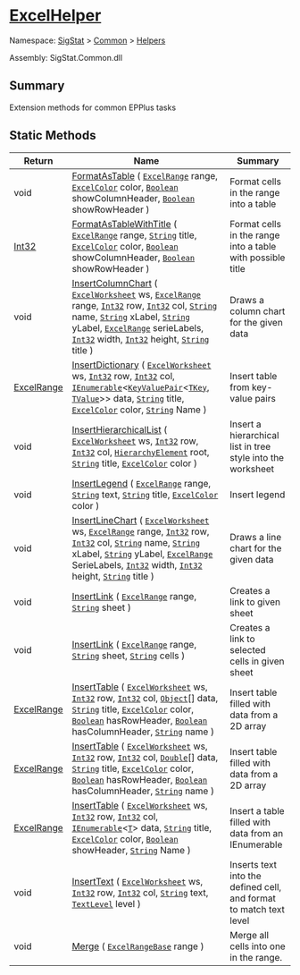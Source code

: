 # [ExcelHelper](./ExcelHelper.md)

Namespace: [SigStat]() > [Common](./../README.md) > [Helpers](./README.md)

Assembly: SigStat.Common.dll

## Summary
Extension methods for common EPPlus tasks

## Static Methods

| Return | Name | Summary | 
| --- | --- | --- | 
| void | [FormatAsTable](./Methods/ExcelHelper-100663987.md) ( [`ExcelRange`](./ExcelHelper.md) range, [`ExcelColor`](./Excel/ExcelColor.md) color, [`Boolean`](https://docs.microsoft.com/en-us/dotnet/api/System.Boolean) showColumnHeader, [`Boolean`](https://docs.microsoft.com/en-us/dotnet/api/System.Boolean) showRowHeader ) | Format cells in the range into a table | 
| [Int32](https://docs.microsoft.com/en-us/dotnet/api/System.Int32) | [FormatAsTableWithTitle](./Methods/ExcelHelper-100663988.md) ( [`ExcelRange`](./ExcelHelper.md) range, [`String`](https://docs.microsoft.com/en-us/dotnet/api/System.String) title, [`ExcelColor`](./Excel/ExcelColor.md) color, [`Boolean`](https://docs.microsoft.com/en-us/dotnet/api/System.Boolean) showColumnHeader, [`Boolean`](https://docs.microsoft.com/en-us/dotnet/api/System.Boolean) showRowHeader ) | Format cells in the range into a table with possible title | 
| void | [InsertColumnChart](./Methods/ExcelHelper-100664000.md) ( [`ExcelWorksheet`](./ExcelHelper.md) ws, [`ExcelRange`](./ExcelHelper.md) range, [`Int32`](https://docs.microsoft.com/en-us/dotnet/api/System.Int32) row, [`Int32`](https://docs.microsoft.com/en-us/dotnet/api/System.Int32) col, [`String`](https://docs.microsoft.com/en-us/dotnet/api/System.String) name, [`String`](https://docs.microsoft.com/en-us/dotnet/api/System.String) xLabel, [`String`](https://docs.microsoft.com/en-us/dotnet/api/System.String) yLabel, [`ExcelRange`](./ExcelHelper.md) serieLabels, [`Int32`](https://docs.microsoft.com/en-us/dotnet/api/System.Int32) width, [`Int32`](https://docs.microsoft.com/en-us/dotnet/api/System.Int32) height, [`String`](https://docs.microsoft.com/en-us/dotnet/api/System.String) title ) | Draws a column chart for the given data | 
| [ExcelRange](./ExcelHelper.md) | [InsertDictionary](./Methods/ExcelHelper-100663992.md) ( [`ExcelWorksheet`](./ExcelHelper.md) ws, [`Int32`](https://docs.microsoft.com/en-us/dotnet/api/System.Int32) row, [`Int32`](https://docs.microsoft.com/en-us/dotnet/api/System.Int32) col, [`IEnumerable`](./ExcelHelper.md)\<[`KeyValuePair`](./ExcelHelper.md)\<[`TKey`](./ExcelHelper.md), [`TValue`](./ExcelHelper.md)>> data, [`String`](https://docs.microsoft.com/en-us/dotnet/api/System.String) title, [`ExcelColor`](./Excel/ExcelColor.md) color, [`String`](https://docs.microsoft.com/en-us/dotnet/api/System.String) Name ) | Insert table from key-value pairs | 
| void | [InsertHierarchicalList](./Methods/ExcelHelper-100663993.md) ( [`ExcelWorksheet`](./ExcelHelper.md) ws, [`Int32`](https://docs.microsoft.com/en-us/dotnet/api/System.Int32) row, [`Int32`](https://docs.microsoft.com/en-us/dotnet/api/System.Int32) col, [`HierarchyElement`](./HierarchyElement.md) root, [`String`](https://docs.microsoft.com/en-us/dotnet/api/System.String) title, [`ExcelColor`](./Excel/ExcelColor.md) color ) | Insert a hierarchical list in tree style into the worksheet | 
| void | [InsertLegend](./Methods/ExcelHelper-100663995.md) ( [`ExcelRange`](./ExcelHelper.md) range, [`String`](https://docs.microsoft.com/en-us/dotnet/api/System.String) text, [`String`](https://docs.microsoft.com/en-us/dotnet/api/System.String) title, [`ExcelColor`](./Excel/ExcelColor.md) color ) | Insert legend | 
| void | [InsertLineChart](./Methods/ExcelHelper-100663999.md) ( [`ExcelWorksheet`](./ExcelHelper.md) ws, [`ExcelRange`](./ExcelHelper.md) range, [`Int32`](https://docs.microsoft.com/en-us/dotnet/api/System.Int32) row, [`Int32`](https://docs.microsoft.com/en-us/dotnet/api/System.Int32) col, [`String`](https://docs.microsoft.com/en-us/dotnet/api/System.String) name, [`String`](https://docs.microsoft.com/en-us/dotnet/api/System.String) xLabel, [`String`](https://docs.microsoft.com/en-us/dotnet/api/System.String) yLabel, [`ExcelRange`](./ExcelHelper.md) SerieLabels, [`Int32`](https://docs.microsoft.com/en-us/dotnet/api/System.Int32) width, [`Int32`](https://docs.microsoft.com/en-us/dotnet/api/System.Int32) height, [`String`](https://docs.microsoft.com/en-us/dotnet/api/System.String) title ) | Draws a line chart for the given data | 
| void | [InsertLink](./Methods/ExcelHelper-100663996.md) ( [`ExcelRange`](./ExcelHelper.md) range, [`String`](https://docs.microsoft.com/en-us/dotnet/api/System.String) sheet ) | Creates a link to given sheet | 
| void | [InsertLink](./Methods/ExcelHelper-100663997.md) ( [`ExcelRange`](./ExcelHelper.md) range, [`String`](https://docs.microsoft.com/en-us/dotnet/api/System.String) sheet, [`String`](https://docs.microsoft.com/en-us/dotnet/api/System.String) cells ) | Creates a link to selected cells in given sheet | 
| [ExcelRange](./ExcelHelper.md) | [InsertTable](./Methods/ExcelHelper-100663989.md) ( [`ExcelWorksheet`](./ExcelHelper.md) ws, [`Int32`](https://docs.microsoft.com/en-us/dotnet/api/System.Int32) row, [`Int32`](https://docs.microsoft.com/en-us/dotnet/api/System.Int32) col, [`Object`](https://docs.microsoft.com/en-us/dotnet/api/System.Object)[] data, [`String`](https://docs.microsoft.com/en-us/dotnet/api/System.String) title, [`ExcelColor`](./Excel/ExcelColor.md) color, [`Boolean`](https://docs.microsoft.com/en-us/dotnet/api/System.Boolean) hasRowHeader, [`Boolean`](https://docs.microsoft.com/en-us/dotnet/api/System.Boolean) hasColumnHeader, [`String`](https://docs.microsoft.com/en-us/dotnet/api/System.String) name ) | Insert table filled with data from a 2D array | 
| [ExcelRange](./ExcelHelper.md) | [InsertTable](./Methods/ExcelHelper-100663990.md) ( [`ExcelWorksheet`](./ExcelHelper.md) ws, [`Int32`](https://docs.microsoft.com/en-us/dotnet/api/System.Int32) row, [`Int32`](https://docs.microsoft.com/en-us/dotnet/api/System.Int32) col, [`Double`](https://docs.microsoft.com/en-us/dotnet/api/System.Double)[] data, [`String`](https://docs.microsoft.com/en-us/dotnet/api/System.String) title, [`ExcelColor`](./Excel/ExcelColor.md) color, [`Boolean`](https://docs.microsoft.com/en-us/dotnet/api/System.Boolean) hasRowHeader, [`Boolean`](https://docs.microsoft.com/en-us/dotnet/api/System.Boolean) hasColumnHeader, [`String`](https://docs.microsoft.com/en-us/dotnet/api/System.String) name ) | Insert table filled with data from a 2D array | 
| [ExcelRange](./ExcelHelper.md) | [InsertTable](./Methods/ExcelHelper-100663991.md) ( [`ExcelWorksheet`](./ExcelHelper.md) ws, [`Int32`](https://docs.microsoft.com/en-us/dotnet/api/System.Int32) row, [`Int32`](https://docs.microsoft.com/en-us/dotnet/api/System.Int32) col, [`IEnumerable`](./ExcelHelper.md)\<[`T`](./ExcelHelper.md)> data, [`String`](https://docs.microsoft.com/en-us/dotnet/api/System.String) title, [`ExcelColor`](./Excel/ExcelColor.md) color, [`Boolean`](https://docs.microsoft.com/en-us/dotnet/api/System.Boolean) showHeader, [`String`](https://docs.microsoft.com/en-us/dotnet/api/System.String) Name ) | Insert a table filled with data from an IEnumerable | 
| void | [InsertText](./Methods/ExcelHelper-100664001.md) ( [`ExcelWorksheet`](./ExcelHelper.md) ws, [`Int32`](https://docs.microsoft.com/en-us/dotnet/api/System.Int32) row, [`Int32`](https://docs.microsoft.com/en-us/dotnet/api/System.Int32) col, [`String`](https://docs.microsoft.com/en-us/dotnet/api/System.String) text, [`TextLevel`](./Excel/TextLevel.md) level ) | Inserts text into the defined cell, and format to match text level | 
| void | [Merge](./Methods/ExcelHelper-100663986.md) ( [`ExcelRangeBase`](./ExcelHelper.md) range ) | Merge all cells into one in the range. | 


